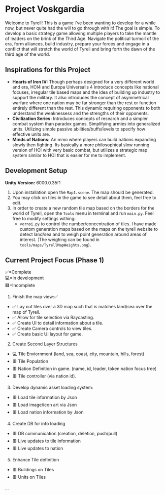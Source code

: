 # Project Voskgardia
Welcome to Tyrell! This is a game I've been wanting to develop for a while now, but never quite had the will to go through with it! The goal is simple. To develop a basic strategy game allowing multiple players to take the mantle of leaders on the brink of the Third Age. Navigate the political turmoil of the era, form alliances, build industry, prepare your forces and engage in a conflict that will stretch the world of Tyrell and bring forth the dawn of the third age of the world.

## Inspirations for this Project
- **Hearts of Iron IV:** Though perhaps designed for a very different world and era, HOI4 and Europa Universalis 4 introduce concepts like national focuses, irregular tile based maps and the idea of building up industry to support the military. It also introduces the concept of asymmetrical warfare where one nation may be far stronger than the rest or function entirely different than the rest. This dynamic requiring opponents to both understand the weaknessess and the strengths of their opponents.
- **Civilization Series:** Introduces concepts of research and a simpler combat system than paradox games. Simplifying armies into generalized units. Utilizing simple passive abilities/buffs/levels to specify how effective units are.
- **Minds of Nations:** An mmo where players can build nations expanding slowly then fighting. Its basically a more philosophical slow running version of HOI with very basic combat, but utilizes a strategic map system similar to HOI that is easier for me to implement.


## Development Setup
**Unity Version:** 6000.0.35f1

1. Upon installation open the `Map1.scene`. The map should be generated.
2. You may click on tiles in the game to see detail about them, feel free to edit.
3. In order to create a new random tile map based on the borders for the world of Tyrell, open the `Tools` menu in terminal and run `main.py`. Feel free to modify settings withing:
    - `vornoi.py` to control the number/concentration of tiles. I have made custom generation maps based on the maps on the tyrell website to detect land/sea and to weigh point generation around areas of interest. (The weighing can be found in `tools/maps/TyrellMapWeights.png`).

## Current Project Focus (Phase 1)
✅=Complete<br>
💻=In development<br>
🟥=Incomplete<br>

1. Finish the map view:✅

- ✅ Lay out tiles over a 3D map such that is matches land/sea over the map of Tyrell.
- ✅ Allow for tile selection via Raycasting.
- ✅ Create UI to detail information about a tile.
- ✅ Create Camera controls to view tiles.
- ✅ Create basic UI layout for game.

2. Create Second Layer Structures
- 💻 Tile Enviornment (land, sea, coast, city, mountain, hills, forest)
- 🟥 Tile Population
- 🟥 Nation Definition in game. (name, id, leader, token nation focus tree)
- 🟥 Tile controller (via nation id).

3. Develop dynamic asset loading system:
- 🟥 Load tile information by Json
- 🟥 Load image/icon art via Json
- 🟥 Load nation information by Json

4. Create DB for info loading
- 🟥 DB communication (creation, deletion, push/pull)
- 🟥 Live updates to tile information
- 🟥 Live updates to nation

5. Enhance Tile definition
- 🟥 Buildings on Tiles
- 🟥 Units on Tiles

...